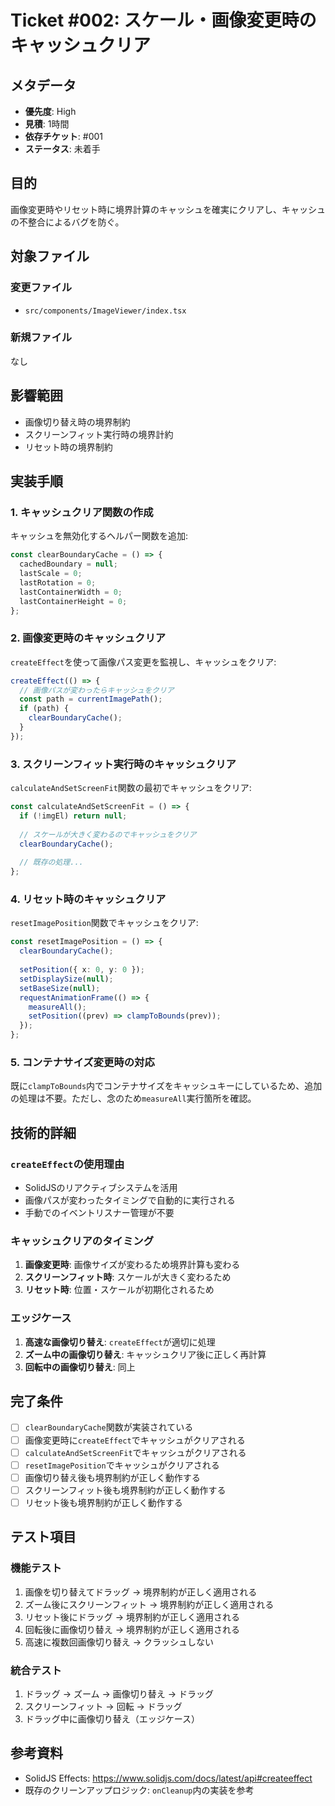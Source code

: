 # Ticket #002: スケール・画像変更時のキャッシュクリア

## メタデータ
- **優先度**: High
- **見積**: 1時間
- **依存チケット**: #001
- **ステータス**: 未着手

## 目的
画像変更時やリセット時に境界計算のキャッシュを確実にクリアし、キャッシュの不整合によるバグを防ぐ。

## 対象ファイル

### 変更ファイル
- `src/components/ImageViewer/index.tsx`

### 新規ファイル
なし

## 影響範囲
- 画像切り替え時の境界制約
- スクリーンフィット実行時の境界計約
- リセット時の境界制約

## 実装手順

### 1. キャッシュクリア関数の作成
キャッシュを無効化するヘルパー関数を追加:
```typescript
const clearBoundaryCache = () => {
  cachedBoundary = null;
  lastScale = 0;
  lastRotation = 0;
  lastContainerWidth = 0;
  lastContainerHeight = 0;
};
```

### 2. 画像変更時のキャッシュクリア
`createEffect`を使って画像パス変更を監視し、キャッシュをクリア:
```typescript
createEffect(() => {
  // 画像パスが変わったらキャッシュをクリア
  const path = currentImagePath();
  if (path) {
    clearBoundaryCache();
  }
});
```

### 3. スクリーンフィット実行時のキャッシュクリア
`calculateAndSetScreenFit`関数の最初でキャッシュをクリア:
```typescript
const calculateAndSetScreenFit = () => {
  if (!imgEl) return null;
  
  // スケールが大きく変わるのでキャッシュをクリア
  clearBoundaryCache();
  
  // 既存の処理...
};
```

### 4. リセット時のキャッシュクリア
`resetImagePosition`関数でキャッシュをクリア:
```typescript
const resetImagePosition = () => {
  clearBoundaryCache();
  
  setPosition({ x: 0, y: 0 });
  setDisplaySize(null);
  setBaseSize(null);
  requestAnimationFrame(() => {
    measureAll();
    setPosition((prev) => clampToBounds(prev));
  });
};
```

### 5. コンテナサイズ変更時の対応
既に`clampToBounds`内でコンテナサイズをキャッシュキーにしているため、追加の処理は不要。ただし、念のため`measureAll`実行箇所を確認。

## 技術的詳細

### `createEffect`の使用理由
- SolidJSのリアクティブシステムを活用
- 画像パスが変わったタイミングで自動的に実行される
- 手動でのイベントリスナー管理が不要

### キャッシュクリアのタイミング
1. **画像変更時**: 画像サイズが変わるため境界計算も変わる
2. **スクリーンフィット時**: スケールが大きく変わるため
3. **リセット時**: 位置・スケールが初期化されるため

### エッジケース
1. **高速な画像切り替え**: `createEffect`が適切に処理
2. **ズーム中の画像切り替え**: キャッシュクリア後に正しく再計算
3. **回転中の画像切り替え**: 同上

## 完了条件

- [ ] `clearBoundaryCache`関数が実装されている
- [ ] 画像変更時に`createEffect`でキャッシュがクリアされる
- [ ] `calculateAndSetScreenFit`でキャッシュがクリアされる
- [ ] `resetImagePosition`でキャッシュがクリアされる
- [ ] 画像切り替え後も境界制約が正しく動作する
- [ ] スクリーンフィット後も境界制約が正しく動作する
- [ ] リセット後も境界制約が正しく動作する

## テスト項目

### 機能テスト
1. 画像を切り替えてドラッグ → 境界制約が正しく適用される
2. ズーム後にスクリーンフィット → 境界制約が正しく適用される
3. リセット後にドラッグ → 境界制約が正しく適用される
4. 回転後に画像切り替え → 境界制約が正しく適用される
5. 高速に複数回画像切り替え → クラッシュしない

### 統合テスト
1. ドラッグ → ズーム → 画像切り替え → ドラッグ
2. スクリーンフィット → 回転 → ドラッグ
3. ドラッグ中に画像切り替え（エッジケース）

## 参考資料
- SolidJS Effects: https://www.solidjs.com/docs/latest/api#createeffect
- 既存のクリーンアップロジック: `onCleanup`内の実装を参考
